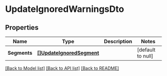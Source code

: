 # UpdateIgnoredWarningsDto

## Properties
Name | Type | Description | Notes
------------ | ------------- | ------------- | -------------
**Segments** | [**[]UpdateIgnoredSegment**](UpdateIgnoredSegment.md) |  | [default to null]

[[Back to Model list]](../README.md#documentation-for-models) [[Back to API list]](../README.md#documentation-for-api-endpoints) [[Back to README]](../README.md)


